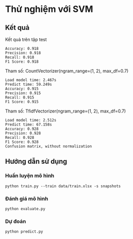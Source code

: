 # Thử nghiệm với SVM

## Kết quả

Kết quả trên tập test

```
Accuracy: 0.918
Precision: 0.918
Recall: 0.918
F1 Score: 0.918 
```

Tham số: CountVectorizer(ngram_range=(1, 2), max_df=0.7)

```
Load model time: 2.467s
Predict time: 59.249s
Accuracy: 0.915
Precision: 0.915
Recall: 0.915
F1 Score: 0.915
```

Tham số: TfidfVectorizer(ngram_range=(1, 2), max_df=0.7)

```
Load model time: 2.512s
Predict time: 67.158s
Accuracy: 0.928
Precision: 0.928
Recall: 0.928
F1 Score: 0.928
Confusion matrix, without normalization
```

## Hướng dẫn sử dụng

### Huấn luyện mô hình 

```
python train.py --train data/train.xlsx -s snapshots 
```

### Đánh giá mô hình 

```
python evaluate.py 
```

### Dự đoán

```
python predict.py 
```

